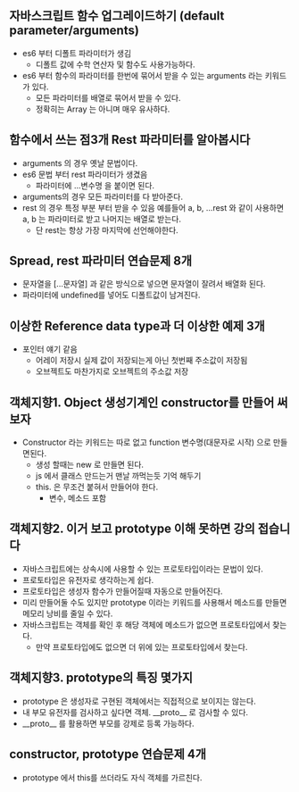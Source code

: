 ## 자바스크립트 함수 업그레이드하기 (default parameter/arguments)

- es6 부터 디폴트 파라미터가 생김
  - 디폴트 값에 수학 연산자 및 함수도 사용가능하다.
- es6 부터 함수의 파라미터를 한번에 묶어서 받을 수 있는 arguments 라는 키워드가 있다.
  - 모든 파라미터를 배열로 묶어서 받을 수 있다.
  - 정확히는 Array 는 아니며 매우 유사하다.

## 함수에서 쓰는 점3개 Rest 파라미터를 알아봅시다

- arguments 의 경우 옛날 문법이다.
- es6 문법 부터 rest 파라미터가 생겼음
  - 파라미터에 ...변수명 을 붙이면 된다.
- arguments의 경우 모든 파라미터를 다 받아준다.
- rest 의 경우 특정 부분 부터 받을 수 있음 예를들어 a, b, ...rest 와 같이 사용하면 a, b 는 파라미터로 받고 나머지는 배열로 받는다.
  - 단 rest는 항상 가장 마지막에 선언해야한다.

## Spread, rest 파라미터 연습문제 8개

- 문자열을 [...문자열] 과 같은 방식으로 넣으면 문자열이 잘려서 배열화 된다.
- 파라미터에 undefined를 넣어도 디폴트값이 남겨진다.

## 이상한 Reference data type과 더 이상한 예제 3개

- 포인터 얘기 같음
  - 어레이 저장시 실제 값이 저장되는게 아닌 첫번째 주소값이 저장됨
  - 오브젝트도 마찬가지로 오브젝트의 주소값 저장

## 객체지향1. Object 생성기계인 constructor를 만들어 써보자

- Constructor 라는 키워드는 따로 없고 function 변수명(대문자로 시작) 으로 만들면된다.
  - 생성 할때는 new 로 만들면 된다.
  - js 에서 클래스 만드는거 맨날 까먹는듯 기억 해두기
  - this. 은 무조건 붙혀서 만들어야 한다.
    - 변수, 메소드 포함

## 객체지향2. 이거 보고 prototype 이해 못하면 강의 접습니다

- 자바스크립트에는 상속시에 사용할 수 있는 프로토타입이라는 문법이 있다.
- 프로토타입은 유전자로 생각하는게 쉽다.
- 프로토타입은 생성자 함수가 만들어질때 자동으로 만들어진다.
- 미리 만들어둘 수도 있지만 prototype 이라는 키워드를 사용해서 메소드를 만들면 메모리 낭비를 줄일 수 있다.
- 자바스크립트는 객체를 확인 후 해당 객체에 메소드가 없으면 프로토타입에서 찾는다.
  - 만약 프로토타입에도 없으면 더 위에 있는 프로토타입에서 찾는다.

## 객체지향3. prototype의 특징 몇가지

- prototype 은 생성자로 구현된 객체에서는 직접적으로 보이지는 않는다.
- 내 부모 유전자를 검사하고 싶다면 객체. \_\_proto\_\_ 로 검사할 수 있다.
- \_\_proto\_\_ 를 활용하면 부모를 강제로 등록 가능하다.

## constructor, prototype 연습문제 4개

- prototype 에서 this를 쓰더라도 자식 객체를 가르친다.
